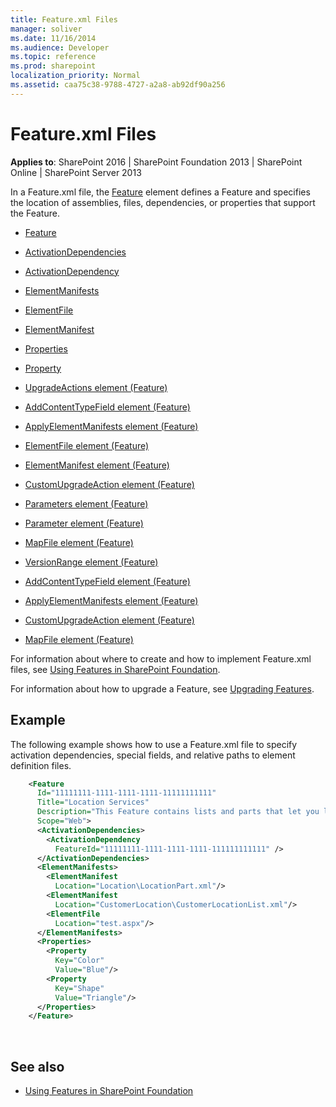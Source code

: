 ```yaml
---
title: Feature.xml Files
manager: soliver
ms.date: 11/16/2014
ms.audience: Developer
ms.topic: reference
ms.prod: sharepoint
localization_priority: Normal
ms.assetid: caa75c38-9788-4727-a2a8-ab92df90a256
---
```


# Feature.xml Files

**Applies to**: SharePoint 2016 | SharePoint Foundation 2013 | SharePoint Online | SharePoint Server 2013

In a Feature.xml file, the [Feature](feature-element-feature.md) element defines a Feature and specifies the location of assemblies, files, dependencies, or properties that support the Feature.

- [Feature](feature-element-feature.md)

- [ActivationDependencies](activationdependencies-element-feature.md)

- [ActivationDependency](activationdependency-element-feature.md)

- [ElementManifests](elementmanifests-element-feature.md)

- [ElementFile](elementfile-element-feature.md)

- [ElementManifest](elementmanifest-element-feature.md)

- [Properties](properties-element-feature.md)

- [Property](property-element-feature.md)

- [UpgradeActions element (Feature)](upgradeactions-element-feature.md)

- [AddContentTypeField element (Feature)](addcontenttypefield-element-feature.md)

- [ApplyElementManifests element (Feature)](applyelementmanifests-element-feature.md)

- [ElementFile element (Feature)](elementfile-element-feature.md)

- [ElementManifest element (Feature)](elementmanifest-element-feature.md)

- [CustomUpgradeAction element (Feature)](customupgradeaction-element-feature.md)

- [Parameters element (Feature)](parameters-element-feature.md)

- [Parameter element (Feature)](parameter-element-feature.md)

- [MapFile element (Feature)](mapfile-element-feature.md)

- [VersionRange element (Feature)](versionrange-element-feature.md)

- [AddContentTypeField element (Feature)](addcontenttypefield-element-feature.md)

- [ApplyElementManifests element (Feature)](applyelementmanifests-element-feature.md)

- [CustomUpgradeAction element (Feature)](customupgradeaction-element-feature.md)

- [MapFile element (Feature)](mapfile-element-feature.md)

For information about where to create and how to implement Feature.xml files, see [Using Features in SharePoint Foundation](https://msdn.microsoft.com/library/ce5f5ce5-1429-439e-9261-2c4ba9788cc1(Office.15).aspx). 

For information about how to upgrade a Feature, see [Upgrading Features](https://msdn.microsoft.com/library/e917f709-6491-4d50-adbe-2ab8f35da990(Office.15).aspx).

## Example

The following example shows how to use a Feature.xml file to specify activation dependencies, special fields, and relative paths to element definition files.

```XML 
    <Feature 
      Id="11111111-1111-1111-1111-11111111111" 
      Title="Location Services"
      Description="This Feature contains lists and parts that let you link location data to your customer lists."
      Scope="Web">
      <ActivationDependencies>
        <ActivationDependency
          FeatureId="11111111-1111-1111-1111-111111111111" />
      </ActivationDependencies>
      <ElementManifests>
        <ElementManifest 
          Location="Location\LocationPart.xml"/>
        <ElementManifest 
          Location="CustomerLocation\CustomerLocationList.xml"/>
        <ElementFile 
          Location="test.aspx"/>
      </ElementManifests>
      <Properties>
        <Property
          Key="Color"
          Value="Blue"/>
        <Property
          Key="Shape"
          Value="Triangle"/>
      </Properties> 
    </Feature>
```

<br/>

## See also

- [Using Features in SharePoint Foundation](https://msdn.microsoft.com/library/office/ms460318.aspx)




